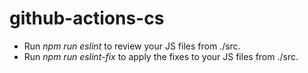 # github-actions-cs

- Run _npm run eslint_ to review your JS files from ./src.
- Run _npm run eslint-fix_ to apply the fixes to your JS files from ./src.
